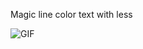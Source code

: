 Magic line color text with less

![GIF](https://user-images.githubusercontent.com/84550521/210663601-3e62b08e-d38b-4413-9e14-a9dac0db0c27.gif)

